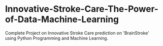 # Innovative-Stroke-Care-The-Power-of-Data-Machine-Learning
Complete Project on Innovative Stroke Care prediction on 'BrainStroke' using Python Programming and Machine Learning.



